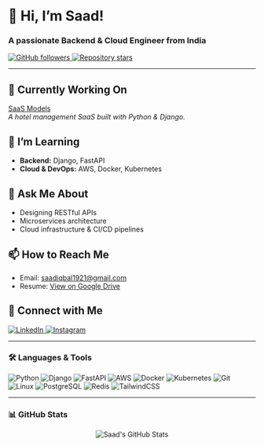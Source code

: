 <p align="center">
  <h1>👋 Hi, I’m Saad!</h1>
  <h3>A passionate Backend & Cloud Engineer from India</h3>
  <p>
    <a href="https://github.com/saad99" target="_blank">
      <img alt="GitHub followers" src="https://img.shields.io/github/followers/saad99?label=Follow&style=social" />
    </a>
    <a href="https://github.com/saad99/HotelSoftware" target="_blank">
      <img alt="Repository stars" src="https://img.shields.io/github/stars/saad99/HotelSoftware?style=social" />
    </a>
  </p>
</p>

---

## 🔭 Currently Working On
[SaaS Models](https://hotelsoftware.pythonanywhere.com/)  
_A hotel management SaaS built with Python & Django._

## 🌱 I’m Learning
- **Backend:** Django, FastAPI  
- **Cloud & DevOps:** AWS, Docker, Kubernetes  

## 💬 Ask Me About
- Designing RESTful APIs  
- Microservices architecture  
- Cloud infrastructure & CI/CD pipelines  

## 📫 How to Reach Me
- Email: [saadiqbal1921@gmail.com](mailto:saadiqbal1921@gmail.com)  
- Resume: [View on Google Drive](https://drive.google.com/file/d/1juv4eR74AepmVt_SkzIjdkSv-ipOIi85/view?usp=sharing)

## 🔗 Connect with Me
<p>
  <a href="https://linkedin.com/in/saad99" target="_blank">
    <img src="https://img.shields.io/badge/LinkedIn-0077B5?logo=linkedin&style=for-the-badge" alt="LinkedIn"/>
  </a>
  <a href="https://instagram.com/saad.env" target="_blank">
    <img src="https://img.shields.io/badge/Instagram-E4405F?logo=instagram&style=for-the-badge" alt="Instagram"/>
  </a>
</p>

---

### 🛠️ Languages & Tools
<p align="left">
  <img src="https://img.shields.io/badge/Python-3776AB?logo=python&style=for-the-badge" alt="Python" />
  <img src="https://img.shields.io/badge/Django-092E20?logo=django&style=for-the-badge" alt="Django" />
  <img src="https://img.shields.io/badge/FastAPI-009688?logo=fastapi&style=for-the-badge" alt="FastAPI" />
  <img src="https://img.shields.io/badge/AWS-232F3E?logo=amazonaws&style=for-the-badge" alt="AWS" />
  <img src="https://img.shields.io/badge/Docker-2496ED?logo=docker&style=for-the-badge" alt="Docker" />
  <img src="https://img.shields.io/badge/Kubernetes-326CE5?logo=kubernetes&style=for-the-badge" alt="Kubernetes" />
  <img src="https://img.shields.io/badge/Git-F05032?logo=git&style=for-the-badge" alt="Git" />
  <img src="https://img.shields.io/badge/Linux-FCC624?logo=linux&style=for-the-badge" alt="Linux" />
  <img src="https://img.shields.io/badge/PostgreSQL-336791?logo=postgresql&style=for-the-badge" alt="PostgreSQL" />
  <img src="https://img.shields.io/badge/Redis-DC382D?logo=redis&style=for-the-badge" alt="Redis" />
  <img src="https://img.shields.io/badge/TailwindCSS-38B2AC?logo=tailwind-css&style=for-the-badge" alt="TailwindCSS" />
</p>

---

### 📊 GitHub Stats
<p align="center">
  <img src="https://github-readme-stats.vercel.app/api?username=saad99&show_icons=true&theme=dark&count_private=true" alt="Saad's GitHub Stats"/>
</p>
